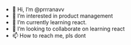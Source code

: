 - 👋 Hi, I’m @prrranavv
- 👀 I’m interested in product management
- 🌱 I’m currently learning react.
- 💞️ I’m looking to collaborate on learning react
- 📫 How to reach me, pls dont

<!---
prrranavv/prrranavv is a ✨ special ✨ repository because its `README.md` (this file) appears on your GitHub profile.
You can click the Preview link to take a look at your changes.
--->

